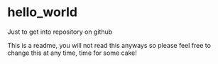 # hello_world
Just to get into repository on github

This is a readme, you will not read this anyways so please feel free to change this at any time, time for some cake!
